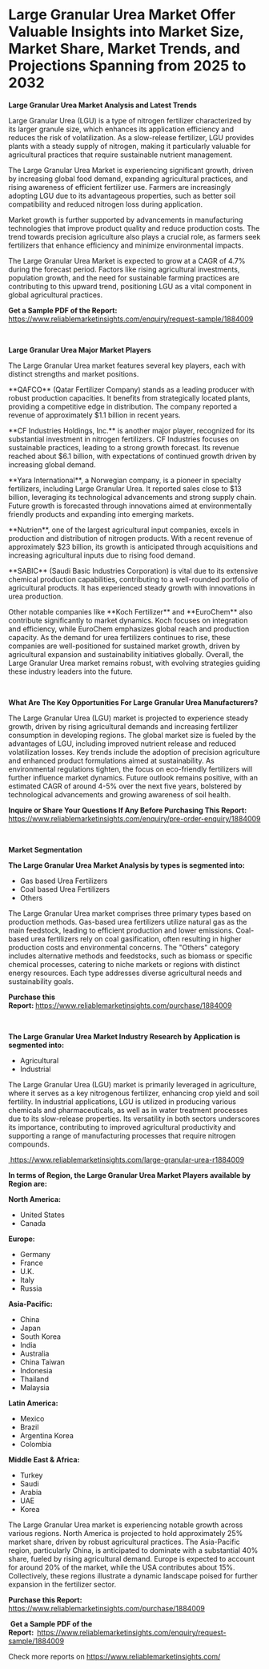 <p><h1>Large Granular Urea Market Offer Valuable Insights into Market Size, Market Share, Market Trends, and Projections Spanning from 2025 to 2032</h1></p><p><strong>Large Granular Urea Market Analysis and Latest Trends</strong></p>
<p><p>Large Granular Urea (LGU) is a type of nitrogen fertilizer characterized by its larger granule size, which enhances its application efficiency and reduces the risk of volatilization. As a slow-release fertilizer, LGU provides plants with a steady supply of nitrogen, making it particularly valuable for agricultural practices that require sustainable nutrient management.</p><p>The Large Granular Urea Market is experiencing significant growth, driven by increasing global food demand, expanding agricultural practices, and rising awareness of efficient fertilizer use. Farmers are increasingly adopting LGU due to its advantageous properties, such as better soil compatibility and reduced nitrogen loss during application.</p><p>Market growth is further supported by advancements in manufacturing technologies that improve product quality and reduce production costs. The trend towards precision agriculture also plays a crucial role, as farmers seek fertilizers that enhance efficiency and minimize environmental impacts.</p><p>The Large Granular Urea Market is expected to grow at a CAGR of 4.7% during the forecast period. Factors like rising agricultural investments, population growth, and the need for sustainable farming practices are contributing to this upward trend, positioning LGU as a vital component in global agricultural practices.</p></p>
<p><strong>Get a Sample PDF of the Report:&nbsp;</strong> <a href="https://www.reliablemarketinsights.com/enquiry/request-sample/1884009?utm_campaign=2261&utm_medium=2&utm_source=Github&utm_content=ia&utm_term=04022025&utm_id=large-granular-urea">https://www.reliablemarketinsights.com/enquiry/request-sample/1884009</a></p>
<p>&nbsp;</p>
<p><strong>Large Granular Urea Major Market Players</strong></p>
<p><p>The Large Granular Urea market features several key players, each with distinct strengths and market positions. </p><p>**QAFCO** (Qatar Fertilizer Company) stands as a leading producer with robust production capacities. It benefits from strategically located plants, providing a competitive edge in distribution. The company reported a revenue of approximately $1.1 billion in recent years.</p><p>**CF Industries Holdings, Inc.** is another major player, recognized for its substantial investment in nitrogen fertilizers. CF Industries focuses on sustainable practices, leading to a strong growth forecast. Its revenue reached about $6.1 billion, with expectations of continued growth driven by increasing global demand.</p><p>**Yara International**, a Norwegian company, is a pioneer in specialty fertilizers, including Large Granular Urea. It reported sales close to $13 billion, leveraging its technological advancements and strong supply chain. Future growth is forecasted through innovations aimed at environmentally friendly products and expanding into emerging markets.</p><p>**Nutrien**, one of the largest agricultural input companies, excels in production and distribution of nitrogen products. With a recent revenue of approximately $23 billion, its growth is anticipated through acquisitions and increasing agricultural inputs due to rising food demand.</p><p>**SABIC** (Saudi Basic Industries Corporation) is vital due to its extensive chemical production capabilities, contributing to a well-rounded portfolio of agricultural products. It has experienced steady growth with innovations in urea production.</p><p>Other notable companies like **Koch Fertilizer** and **EuroChem** also contribute significantly to market dynamics. Koch focuses on integration and efficiency, while EuroChem emphasizes global reach and production capacity. As the demand for urea fertilizers continues to rise, these companies are well-positioned for sustained market growth, driven by agricultural expansion and sustainability initiatives globally. Overall, the Large Granular Urea market remains robust, with evolving strategies guiding these industry leaders into the future.</p></p>
<p>&nbsp;</p>
<p><strong>What Are The Key Opportunities For Large Granular Urea Manufacturers?</strong></p>
<p><p>The Large Granular Urea (LGU) market is projected to experience steady growth, driven by rising agricultural demands and increasing fertilizer consumption in developing regions. The global market size is fueled by the advantages of LGU, including improved nutrient release and reduced volatilization losses. Key trends include the adoption of precision agriculture and enhanced product formulations aimed at sustainability. As environmental regulations tighten, the focus on eco-friendly fertilizers will further influence market dynamics. Future outlook remains positive, with an estimated CAGR of around 4-5% over the next five years, bolstered by technological advancements and growing awareness of soil health.</p></p>
<p><strong>Inquire or Share Your Questions If Any Before Purchasing This Report:</strong> <a href="https://www.reliablemarketinsights.com/enquiry/pre-order-enquiry/1884009?utm_campaign=2261&utm_medium=2&utm_source=Github&utm_content=ia&utm_term=04022025&utm_id=large-granular-urea">https://www.reliablemarketinsights.com/enquiry/pre-order-enquiry/1884009</a></p>
<p>&nbsp;</p>
<p><strong>Market Segmentation</strong></p>
<p><strong>The Large Granular Urea Market Analysis by types is segmented into:</strong></p>
<p><ul><li>Gas based Urea Fertilizers</li><li>Coal based Urea Fertilizers</li><li>Others</li></ul></p>
<p><p>The Large Granular Urea market comprises three primary types based on production methods. Gas-based urea fertilizers utilize natural gas as the main feedstock, leading to efficient production and lower emissions. Coal-based urea fertilizers rely on coal gasification, often resulting in higher production costs and environmental concerns. The "Others" category includes alternative methods and feedstocks, such as biomass or specific chemical processes, catering to niche markets or regions with distinct energy resources. Each type addresses diverse agricultural needs and sustainability goals.</p></p>
<p><strong>Purchase this Report:&nbsp;</strong><a href="https://www.reliablemarketinsights.com/purchase/1884009?utm_campaign=2261&utm_medium=2&utm_source=Github&utm_content=ia&utm_term=04022025&utm_id=large-granular-urea">https://www.reliablemarketinsights.com/purchase/1884009</a></p>
<p>&nbsp;</p>
<p><strong>The Large Granular Urea Market Industry Research by Application is segmented into:</strong></p>
<p><ul><li>Agricultural</li><li>Industrial</li></ul></p>
<p><p>The Large Granular Urea (LGU) market is primarily leveraged in agriculture, where it serves as a key nitrogenous fertilizer, enhancing crop yield and soil fertility. In industrial applications, LGU is utilized in producing various chemicals and pharmaceuticals, as well as in water treatment processes due to its slow-release properties. Its versatility in both sectors underscores its importance, contributing to improved agricultural productivity and supporting a range of manufacturing processes that require nitrogen compounds.</p></p>
<p><a href="https://www.reliablemarketinsights.com/large-granular-urea-r1884009?utm_campaign=2261&utm_medium=2&utm_source=Github&utm_content=ia&utm_term=04022025&utm_id=large-granular-urea">&nbsp;https://www.reliablemarketinsights.com/large-granular-urea-r1884009</a></p>
<p><strong>In terms of Region, the Large Granular Urea Market Players available by Region are:</strong></p>
<p>
    <p> <strong> North America: </strong>
        <ul>
            <li>United States</li>
            <li>Canada</li>
        </ul>
        </p> 
    <p> <strong> Europe: </strong>
        <ul>
            <li>Germany</li>
            <li>France</li>
            <li>U.K.</li>
            <li>Italy</li>
            <li>Russia</li>
        </ul>
        </p> 
    <p> <strong> Asia-Pacific: </strong>
        <ul>
            <li>China</li>
            <li>Japan</li>
            <li>South Korea</li>
            <li>India</li>
            <li>Australia</li>
            <li>China Taiwan</li>
            <li>Indonesia</li>
            <li>Thailand</li>
            <li>Malaysia</li>
        </ul>
        </p> 
    <p> <strong> Latin America: </strong>
        <ul>
            <li>Mexico</li>
            <li>Brazil</li>
            <li>Argentina Korea</li>
            <li>Colombia</li>
        </ul>
        </p> 
    <p> <strong> Middle East & Africa: </strong>
        <ul>
            <li>Turkey</li>
            <li>Saudi</li>
            <li>Arabia</li>
            <li>UAE</li>
            <li>Korea</li>
        </ul>
    </p>
    </p>
<p><p>The Large Granular Urea market is experiencing notable growth across various regions. North America is projected to hold approximately 25% market share, driven by robust agricultural practices. The Asia-Pacific region, particularly China, is anticipated to dominate with a substantial 40% share, fueled by rising agricultural demand. Europe is expected to account for around 20% of the market, while the USA contributes about 15%. Collectively, these regions illustrate a dynamic landscape poised for further expansion in the fertilizer sector.</p></p>
<p><strong>Purchase this Report: </strong><a href="https://www.reliablemarketinsights.com/purchase/1884009?utm_campaign=2261&utm_medium=2&utm_source=Github&utm_content=ia&utm_term=04022025&utm_id=large-granular-urea">https://www.reliablemarketinsights.com/purchase/1884009</a></p>
<p>&nbsp;<strong>Get a Sample PDF of the Report:&nbsp;&nbsp;</strong><a href="https://www.reliablemarketinsights.com/enquiry/request-sample/1884009?utm_campaign=2261&utm_medium=2&utm_source=Github&utm_content=ia&utm_term=04022025&utm_id=large-granular-urea">https://www.reliablemarketinsights.com/enquiry/request-sample/1884009</a></p>
<p><strong></strong></p>
<p>Check more reports on <a href="https://www.reliablemarketinsights.com/?utm_campaign=2261&utm_medium=2&utm_source=Github&utm_content=ia&utm_term=04022025&utm_id=large-granular-urea">https://www.reliablemarketinsights.com/</a></p>